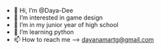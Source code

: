 - 👋 Hi, I’m @Daya-Dee
- 👀 I’m interested in game design
- 🌱 I’m in my junior year of high school
- 💞️ I’m learning python
- 📫 How to reach me --> dayanamartg@gmail.com

<!---
Daya-Dee/Daya-Dee is a ✨ special ✨ repository because its `README.md` (this file) appears on your GitHub profile.
You can click the Preview link to take a look at your changes.
--->
